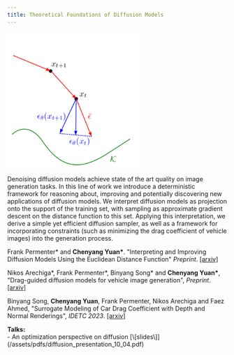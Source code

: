 ```yaml
---
title: Theoretical Foundations of Diffusion Models
---
```


<div class="image-right-p">
<img src="/assets/images/gesampler.png" width="300">
</div>

Denoising diffusion models achieve state of the art quality on image generation
tasks. In this line of work we introduce a deterministic framework for reasoning
about, improving and potentially discovering new applications of diffusion
models. We interpret diffusion models as projection onto the support of the
training set, with sampling as approximate gradient descent on the distance
function to this set. Applying this interpretation, we derive a simple yet
efficient diffusion sampler, as well as a framework for incorporating
constraints (such as minimizing the drag coefficient of vehicle images) into the
generation process.

Frank Permenter\* and **Chenyang Yuan\***. "Interpreting and Improving Diffusion
Models Using the Euclidean Distance Function" _Preprint_.
[\[arxiv\]](https://arxiv.org/abs/2306.04848)

Nikos Arechiga\*, Frank Permenter\*, Binyang Song\* and **Chenyang Yuan\***,
"Drag-guided diffusion models for vehicle image generation", _Preprint_.
[\[arxiv\]](https://arxiv.org/abs/2306.09935)

Binyang Song, **Chenyang Yuan**, Frank Permenter, Nikos Arechiga and Faez Ahmed,
"Surrogate Modeling of Car Drag Coefficient with Depth and Normal Renderings",
_IDETC 2023_.
[\[arxiv\]](https://arxiv.org/abs/2306.06110)

<div><b>Talks:</b></div>
 - An optimization perspective on diffusion [\[slides\]](/assets/pdfs/diffusion_presentation_10_04.pdf)
